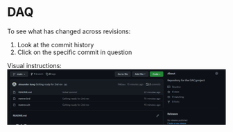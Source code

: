 # DAQ
To see what has changed across revisions:  
1. Look at the commit history  
2. Click on the specific commit in question  
<!-- end of list -->
Visual instructions:  
![Visual instructions](https://github.com/NU-Formula-Racing/DAQ/blob/main/misc/guide.gif)